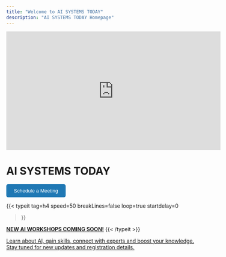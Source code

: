 ```yaml
---
title: "Welcome to AI SYSTEMS TODAY"
description: "AI SYSTEMS TODAY Homepage"
---
```


<!-- {{< youtubeLite id="N2A6DqjzOhI" label="AI SYSTEMS TODAY">}} -->
<!-- 
<iframe width="100%" height="315" src="https://www.youtube.com/embed/N2A6DqjzOhI" frameborder="0" allowfullscreen style="max-width: 570px; max-height: 315px;"></iframe> -->

<iframe id="ytplayer" type="text/html" width="570" height="315"
src="https://www.youtube.com/embed/N2A6DqjzOhI?enablejsapi=1&rel=0&iv_load_policy=3"
frameborder="0" allowfullscreen></iframe>



<!-- <iframe id="ytplayer" type="text/html" width="570" height="315"
src="https://www.youtube.com/embed/N2A6DqjzOhI?enablejsapi=1"
frameborder="0" allowfullscreen></iframe> -->

<script>
  // Load the IFrame Player API code asynchronously.
  var tag = document.createElement('script');
  tag.src = "https://www.youtube.com/iframe_api";
  var firstScriptTag = document.getElementsByTagName('script')[0];
  firstScriptTag.parentNode.insertBefore(tag, firstScriptTag);

  // Create a YouTube player
  var player;
  function onYouTubeIframeAPIReady() {
    player = new YT.Player('ytplayer', {
      events: {
        'onStateChange': onPlayerStateChange
      }
    });
  }

  // When video state changes
  function onPlayerStateChange(event) {
    if (event.data == YT.PlayerState.ENDED) {
      // When video ends, seek to the start
      player.seekTo(0);
      player.pauseVideo(); // Make sure the video is paused at the start.
    }
  }
</script>



<br>

# AI SYSTEMS TODAY

<a href="https://calendly.com/contact-ai-systems-today/30min" 
    target="_blank" 
    style="text-decoration:none;">
      <button style="padding:10px 20px; background-color:#1f78b4; color:white; border:none; border-radius:5px; cursor:pointer;">Schedule a Meeting
      </button>
    </a>

{{< typeit 
  tag=h4
  speed=50
  breakLines=false
  loop=true
  startdelay=0
>}}

<a href="/workshops/"><b>NEW AI WORKSHOPS COMING SOON!</b></a>
{{< /typeit >}}

<a href="/workshops/">Learn about AI, gain skills, connect with experts and boost your knowledge. <br>Stay tuned for new updates and registration details.</a>


<!-- AI SYSTEMS TODAY is a leading IT consultant in  Athens, specializing in providing advanced AI solutions for businesses across various industries. Our team of experts is dedicated to empowering businesses with cutting-edge AI technologies, driving innovation, and delivering measurable results. We are committed to unlocking the full potential of AI to help businesses thrive in the digital era.

## Services Offered

- **AI Consulting:** Tailored consulting services to help businesses integrate AI solutions effectively.
- **AI Development:** Custom AI software development to address specific business needs.
- **AI Training:** Training programs and workshops to upskill your team in AI technologies.
- **AI Support:** Ongoing support and maintenance to ensure optimal performance of AI systems.

## Why Choose Us?

1. **Expertise:** Our team comprises seasoned professionals with extensive experience in AI.
2. **Innovation:** We stay at the forefront of AI advancements to provide cutting-edge solutions.
3. **Results-Driven:** We focus on delivering tangible results that drive business growth.
4. **Customer-Centric:** Your success is our priority, and we strive to exceed your expectations.

[Learn more about our AI solutions](https://www.ai-systems.today)
 -->
